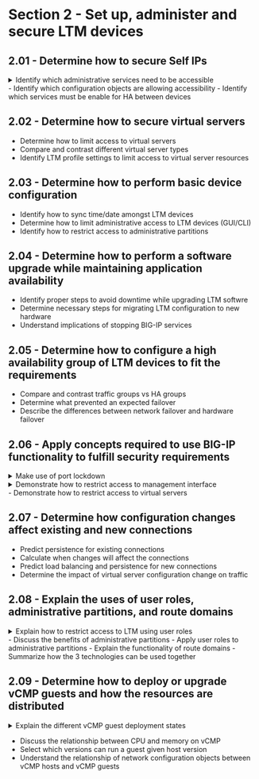 # Section 2 - Set up, administer and secure LTM devices

## 2.01 - Determine how to secure Self IPs

<details><summary>Identify which administrative services need to be accessible</summary>  
</details>
- Identify which configuration objects are allowing accessibility
- Identify which services must be enable for HA between devices

## 2.02 - Determine how to secure virtual servers

- Determine how to limit access to virtual servers
- Compare and contrast different virtual server types
- Identify LTM profile settings to limit access to virtual server resources

## 2.03 - Determine how to perform basic device configuration

- Identify how to sync time/date amongst LTM devices
- Determine how to limit administrative access to LTM devices (GUI/CLI)
- Identify how to restrict access to administrative partitions

## 2.04 - Determine how to perform a software upgrade while maintaining application availability

- Identify proper steps to avoid downtime while upgrading LTM softwre
- Determine necessary steps for migrating LTM configuration to new hardware
- Understand implications of stopping BIG-IP services

## 2.05 - Determine how to configure a high availability group of LTM devices to fit the requirements

- Compare and contrast traffic groups vs HA groups
- Determine what prevented an expected failover
- Describe the differences between network failover and hardware failover

## 2.06 - Apply concepts required to use BIG-IP functionality to fulfill security requirements

<details><summary>Make use of port lockdown</summary>  

https://support.f5.com/csp/article/K17333  
Control access level to each self IP. ICMP always allowed.  
Allow Default, Allow All, Allow None, Allow Custom  
When creating self IP, default lockdown is Allow None.  
Allow Default: tcp/udp 4353, tcp 443-22, tcp/udp 161 (SNMP), tcp/udp 53, udp 1026 (network failover)
</details>

<details><summary>Demonstrate how to restrict access to management interface</summary>

Multiple ways to achive this.
- HTTP access: modify /sys httpd allow add { <IP address or IP address range> }
- Network firewall rules (System/Platform/Security)
- SSH access - System/Platform/Configuration/SSH IP Allow
- SSH access - modify /sys sshd allow add {<ip_addr> or <ip_range> }
</details>
- Demonstrate how to restrict access to virtual servers

## 2.07 - Determine how configuration changes affect existing and new connections

- Predict persistence for existing connections
- Calculate when changes will affect the connections
- Predict load balancing and persistence for new connections
- Determine the impact of virtual server configuration change on traffic

## 2.08 - Explain the uses of user roles, administrative partitions, and route domains

<details><summary>Explain how to restrict access to LTM using user roles</summary>

https://techdocs.f5.com/en-us/bigip-14-0-0/big-ip-systems-user-account-administration-14-0-0/user-roles.html  

</details>
- Discuss the benefits of administrative partitions  
- Apply user roles to administrative partitions  
- Explain the functionality of route domains  
- Summarize how the 3 technologies can be used together  

## 2.09 - Determine how to deploy or upgrade vCMP guests and how the resources are distributed

<details><summary>Explain the different vCMP guest deployment states</summary>

https://techdocs.f5.com/kb/en-us/products/big-ip_ltm/manuals/product/vcmp-administration-viprion-13-0-0/3.html  
- Configured: Initial and default state for a newly created guest. Not running, no resources allocated. If we change existing guest to this state from another, resources are deallocated, but virtual disks are not deleted.  
- Provisioned: Resources are allocated, if guest is new, then host allocates virtual disks and installs selected ISO image. A guest does not run while in Provisioned state. If changed from Deployed state, then it will be shutdown, but resources are going to stay as allocated.  
- Deployed: Host starts the guest and we can configure BIG-IP module within the guest.  
</details>

- Discuss the relationship between CPU and memory on vCMP
- Select which versions can run a guest given host version
- Understand the relationship of network configuration objects between vCMP hosts and vCMP guests
